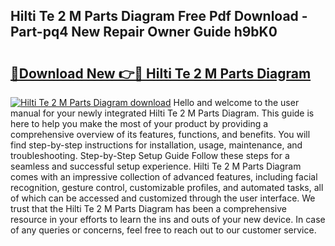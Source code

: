 ## Hilti Te 2 M Parts Diagram Free Pdf Download - Part-pq4 New Repair Owner Guide h9bK0

# <h2><a href="http://dfkf7zq.blite.top/?on=Hilti+Te+2+M+Parts+Diagram">🔗Download New 👉🔴 Hilti Te 2 M Parts Diagram</a></h2>

[![Hilti Te 2 M Parts Diagram download](https://i.imgur.com/lujVjoI.png)](http://dfkf7zq.blite.top/?on=Hilti+Te+2+M+Parts+Diagram)
Hello and welcome to the user manual for your newly integrated Hilti Te 2 M Parts Diagram. This guide is here to help you make the most of your product by providing a comprehensive overview of its features, functions, and benefits. You will find step-by-step instructions for installation, usage, maintenance, and troubleshooting. Step-by-Step Setup Guide Follow these steps for a seamless and successful setup experience. Hilti Te 2 M Parts Diagram comes with an impressive collection of advanced features, including facial recognition, gesture control, customizable profiles, and automated tasks, all of which can be accessed and customized through the user interface. We trust that the Hilti Te 2 M Parts Diagram has been a comprehensive resource in your efforts to learn the ins and outs of your new device. In case of any queries or concerns, feel free to reach out to our customer service.
